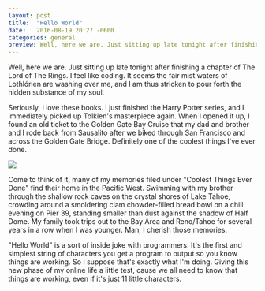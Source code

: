 ```yaml
---
layout: post
title:  "Hello World"
date:   2016-08-19 20:27 -0600
categories: general
preview: Well, here we are. Just sitting up late tonight after finishing a chapter of The Lord of The Rings. I feel like coding. It seems the fair mist waters of Lothlórien are washing over me, and I am thus stricken to pour forth the hidden substance of my soul.
---
```


Well, here we are. Just sitting up late tonight after finishing a chapter of The Lord of The Rings. I feel like coding. It seems the fair mist waters of Lothlórien are washing over me, and I am thus stricken to pour forth the hidden substance of my soul.

Seriously, I love these books. I just finished the Harry Potter series, and I immediately picked up Tolkien's masterpiece again. When I opened it up, I found an old ticket to the Golden Gate Bay Cruise that my dad and brother and I rode back from Sausalito after we biked through San Francisco and across the Golden Gate Bridge. Definitely one of the coolest things I've ever done.

<img src="{{ '/img/golden-gate-cruise.jpg' | prepend: site.baseurl }}">

Come to think of it, many of my memories filed under "Coolest Things Ever Done" find their home in the Pacific West. Swimming with my brother through the shallow rock caves on the crystal shores of Lake Tahoe, crowding around a smoldering clam chowder-filled bread bowl on a chill evening on Pier 39, standing smaller than dust against the shadow of Half Dome. My family took trips out to the Bay Area and Reno/Tahoe for several years in a row when I was younger. Man, I cherish those memories.

"Hello World" is a sort of inside joke with programmers. It's the first and simplest string of characters you get a program to output so you know things are working. So I suppose that's exactly what I'm doing. Giving this new phase of my online life a little test, cause we all need to know that things are working, even if it's just 11 little characters.